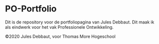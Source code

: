 # PO-Portfolio
Dit is de repository voor de portfoliopagina van Jules Debbaut. Dit maak ik als eindwerk voor het vak Professionele Ontwikkeling.

©2020 Jules Debbaut, voor Thomas More Hogeschool
